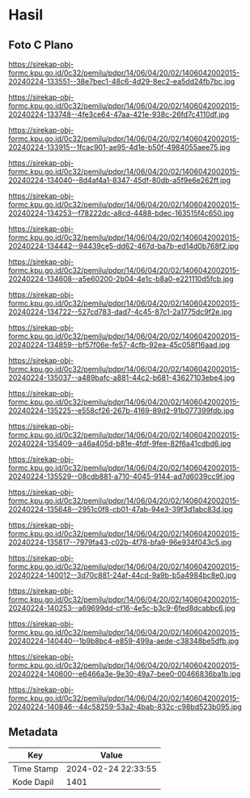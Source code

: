 # Hasil

## Foto C Plano

https://sirekap-obj-formc.kpu.go.id/0c32/pemilu/pdpr/14/06/04/20/02/1406042002015-20240224-133551--38e7bec1-48c6-4d29-8ec2-ea5dd24fb7bc.jpg

https://sirekap-obj-formc.kpu.go.id/0c32/pemilu/pdpr/14/06/04/20/02/1406042002015-20240224-133748--4fe3ce64-47aa-421e-938c-26fd7c4110df.jpg

https://sirekap-obj-formc.kpu.go.id/0c32/pemilu/pdpr/14/06/04/20/02/1406042002015-20240224-133915--1fcac901-ae95-4d1e-b50f-4984055aee75.jpg

https://sirekap-obj-formc.kpu.go.id/0c32/pemilu/pdpr/14/06/04/20/02/1406042002015-20240224-134040--8d4af4a1-8347-45df-80db-a5f9e6e262ff.jpg

https://sirekap-obj-formc.kpu.go.id/0c32/pemilu/pdpr/14/06/04/20/02/1406042002015-20240224-134253--f78222dc-a8cd-4488-bdec-163515f4c650.jpg

https://sirekap-obj-formc.kpu.go.id/0c32/pemilu/pdpr/14/06/04/20/02/1406042002015-20240224-134442--94439ce5-dd62-467d-ba7b-ed14d0b768f2.jpg

https://sirekap-obj-formc.kpu.go.id/0c32/pemilu/pdpr/14/06/04/20/02/1406042002015-20240224-134608--a5e60200-2b04-4e1c-b8a0-e221110d5fcb.jpg

https://sirekap-obj-formc.kpu.go.id/0c32/pemilu/pdpr/14/06/04/20/02/1406042002015-20240224-134722--527cd783-dad7-4c45-87c1-2a1775dc9f2e.jpg

https://sirekap-obj-formc.kpu.go.id/0c32/pemilu/pdpr/14/06/04/20/02/1406042002015-20240224-134859--bf57f06e-fe57-4cfb-92ea-45c058f16aad.jpg

https://sirekap-obj-formc.kpu.go.id/0c32/pemilu/pdpr/14/06/04/20/02/1406042002015-20240224-135037--a489bafc-a881-44c2-b681-43627103ebe4.jpg

https://sirekap-obj-formc.kpu.go.id/0c32/pemilu/pdpr/14/06/04/20/02/1406042002015-20240224-135225--e558cf26-267b-4169-89d2-91b077399fdb.jpg

https://sirekap-obj-formc.kpu.go.id/0c32/pemilu/pdpr/14/06/04/20/02/1406042002015-20240224-135409--a46a405d-b81e-4fdf-9fee-82f6a41cdbd6.jpg

https://sirekap-obj-formc.kpu.go.id/0c32/pemilu/pdpr/14/06/04/20/02/1406042002015-20240224-135529--08cdb881-a710-4045-9144-ad7d6039cc9f.jpg

https://sirekap-obj-formc.kpu.go.id/0c32/pemilu/pdpr/14/06/04/20/02/1406042002015-20240224-135648--2951c0f8-cb01-47ab-94e3-39f3d1abc83d.jpg

https://sirekap-obj-formc.kpu.go.id/0c32/pemilu/pdpr/14/06/04/20/02/1406042002015-20240224-135817--7979fa43-c02b-4f78-bfa9-96e934f043c5.jpg

https://sirekap-obj-formc.kpu.go.id/0c32/pemilu/pdpr/14/06/04/20/02/1406042002015-20240224-140012--3d70c881-24af-44cd-9a9b-b5a4984bc8e0.jpg

https://sirekap-obj-formc.kpu.go.id/0c32/pemilu/pdpr/14/06/04/20/02/1406042002015-20240224-140253--a69699dd-cf16-4e5c-b3c9-6fed8dcabbc6.jpg

https://sirekap-obj-formc.kpu.go.id/0c32/pemilu/pdpr/14/06/04/20/02/1406042002015-20240224-140440--1b9b8bc4-e859-499a-aede-c38348be5dfb.jpg

https://sirekap-obj-formc.kpu.go.id/0c32/pemilu/pdpr/14/06/04/20/02/1406042002015-20240224-140600--e6466a3e-9e30-49a7-bee0-00466836ba1b.jpg

https://sirekap-obj-formc.kpu.go.id/0c32/pemilu/pdpr/14/06/04/20/02/1406042002015-20240224-140846--44c58259-53a2-4bab-832c-c98bd523b095.jpg


## Metadata

| Key        | Value               |
| ---------- | ------------------- |
| Time Stamp | 2024-02-24 22:33:55 |
| Kode Dapil | 1401                |



